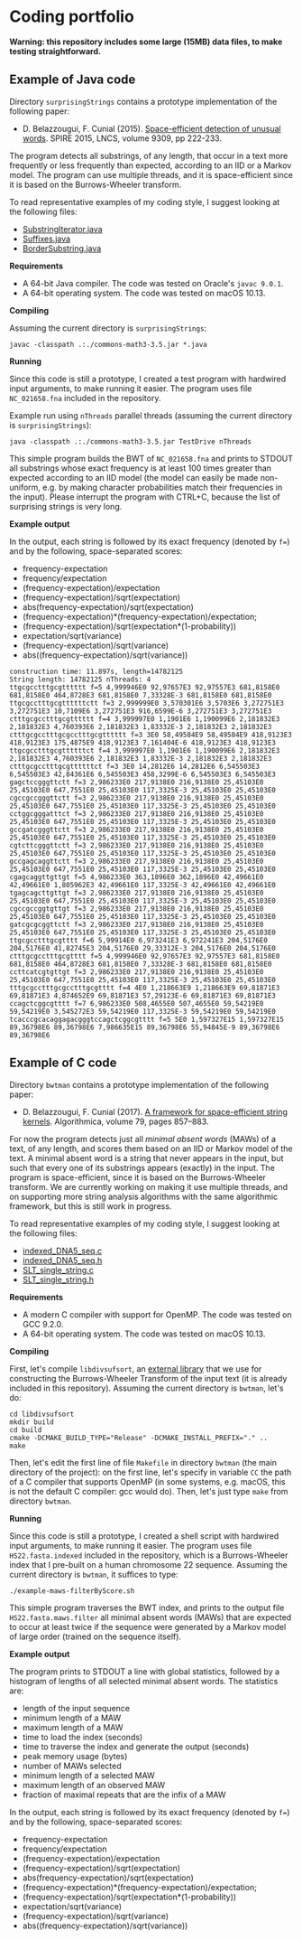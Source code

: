 Coding portfolio
=========

**Warning: this repository includes some large (15MB) data files, to make testing straightforward.**

Example of Java code
------------

Directory `surprisingStrings` contains a prototype implementation of the following paper:

* D. Belazzougui, F. Cunial (2015). [Space-efficient detection of unusual words](https://link.springer.com/chapter/10.1007/978-3-319-23826-5_22). SPIRE 2015, LNCS, volume 9309, pp 222-233.

The program detects all substrings, of any length, that occur in a text more frequently or less frequently than expected, according to an IID or a Markov model. The program can use multiple threads, and it is space-efficient since it is based on the Burrows-Wheeler transform.

To read representative examples of my coding style, I suggest looking at the following files:
* [SubstringIterator.java](https://github.com/fcunial/portfolio/blob/master/surprisingStrings/SubstringIterator.java)
* [Suffixes.java](https://github.com/fcunial/portfolio/blob/master/surprisingStrings/Suffixes.java)
* [BorderSubstring.java](https://github.com/fcunial/portfolio/blob/master/surprisingStrings/BorderSubstring.java)


**Requirements**

* A 64-bit Java compiler. The code was tested on Oracle's `javac 9.0.1`.
* A 64-bit operating system. The code was tested on macOS 10.13.

**Compiling**

Assuming the current directory is `surprisingStrings`:

```
javac -classpath .:./commons-math3-3.5.jar *.java
```

**Running**

Since this code is still a prototype, I created a test program with hardwired input arguments, to make running it easier. The program uses file `NC_021658.fna` included in the repository. 

Example run using `nThreads` parallel threads (assuming the current directory is `surprisingStrings`):
```
java -classpath .:./commons-math3-3.5.jar TestDrive nThreads
```

This simple program builds the BWT of `NC_021658.fna` and prints to STDOUT all substrings whose exact frequency is at least 100 times greater than expected according to an IID model (the model can easily be made non-uniform, e.g. by making character probabilities match their frequencies in the input). Please interrupt the program with CTRL+C, because the list of surprising strings is very long.

**Example output**

In the output, each string is followed by its exact frequency (denoted by `f=`) and by the following, space-separated scores:
* frequency-expectation
* frequency/expectation
* (frequency-expectation)/expectation
* (frequency-expectation)/sqrt(expectation)
* abs(frequency-expectation)/sqrt(expectation)
* (frequency-expectation)*(frequency-expectation)/expectation;
* (frequency-expectation)/sqrt(expectation*(1-probability))
* expectation/sqrt(variance)
* (frequency-expectation)/sqrt(variance)
* abs((frequency-expectation)/sqrt(variance))

```
construction time: 11.897s, length=14782125
String length: 14782125 nThreads: 4
ttgcgcctttgcgtttttt f=5 4,999946E0 92,97657E3 92,97557E3 681,8158E0 681,8158E0 464,8728E3 681,8158E0 7,33328E-3 681,8158E0 681,8158E0 
ttgcgcctttgcgttttttctt f=3 2,999999E0 3,570301E6 3,5703E6 3,272751E3 3,272751E3 10,7109E6 3,272751E3 916,6599E-6 3,272751E3 3,272751E3 
ctttgcgcctttgcgtttttt f=4 3,999997E0 1,1901E6 1,190099E6 2,181832E3 2,181832E3 4,760393E6 2,181832E3 1,83332E-3 2,181832E3 2,181832E3 
ctttgcgcctttgcgcctttgcgtttttt f=3 3E0 58,49584E9 58,49584E9 418,9123E3 418,9123E3 175,4875E9 418,9123E3 7,161404E-6 418,9123E3 418,9123E3 
ttgcgcctttgcgttttttct f=4 3,999997E0 1,1901E6 1,190099E6 2,181832E3 2,181832E3 4,760393E6 2,181832E3 1,83332E-3 2,181832E3 2,181832E3 
ctttgcgcctttgcgttttttct f=3 3E0 14,2812E6 14,2812E6 6,545503E3 6,545503E3 42,84361E6 6,545503E3 458,3299E-6 6,545503E3 6,545503E3 
gagctccgggttctt f=3 2,986233E0 217,9138E0 216,9138E0 25,45103E0 25,45103E0 647,7551E0 25,45103E0 117,3325E-3 25,45103E0 25,45103E0 
cgccgccgggttctt f=3 2,986233E0 217,9138E0 216,9138E0 25,45103E0 25,45103E0 647,7551E0 25,45103E0 117,3325E-3 25,45103E0 25,45103E0 
cctggcgggatttct f=3 2,986233E0 217,9138E0 216,9138E0 25,45103E0 25,45103E0 647,7551E0 25,45103E0 117,3325E-3 25,45103E0 25,45103E0 
gccgatcgggttctt f=3 2,986233E0 217,9138E0 216,9138E0 25,45103E0 25,45103E0 647,7551E0 25,45103E0 117,3325E-3 25,45103E0 25,45103E0 
cgtcttcgggttctt f=3 2,986233E0 217,9138E0 216,9138E0 25,45103E0 25,45103E0 647,7551E0 25,45103E0 117,3325E-3 25,45103E0 25,45103E0 
gccgagcaggttctt f=3 2,986233E0 217,9138E0 216,9138E0 25,45103E0 25,45103E0 647,7551E0 25,45103E0 117,3325E-3 25,45103E0 25,45103E0 
cgagcaggttgttgt f=5 4,986233E0 363,1896E0 362,1896E0 42,49661E0 42,49661E0 1,805962E3 42,49661E0 117,3325E-3 42,49661E0 42,49661E0 
tgagcagcttgttgt f=3 2,986233E0 217,9138E0 216,9138E0 25,45103E0 25,45103E0 647,7551E0 25,45103E0 117,3325E-3 25,45103E0 25,45103E0 
cgccgccggtgttgt f=3 2,986233E0 217,9138E0 216,9138E0 25,45103E0 25,45103E0 647,7551E0 25,45103E0 117,3325E-3 25,45103E0 25,45103E0 
gatcgcgcggttctt f=3 2,986233E0 217,9138E0 216,9138E0 25,45103E0 25,45103E0 647,7551E0 25,45103E0 117,3325E-3 25,45103E0 25,45103E0 
ttgcgcctttgcgtttt f=6 5,99914E0 6,973241E3 6,972241E3 204,5176E0 204,5176E0 41,82745E3 204,5176E0 29,33312E-3 204,5176E0 204,5176E0 
ctttgcgcctttgcgtttt f=5 4,999946E0 92,97657E3 92,97557E3 681,8158E0 681,8158E0 464,8728E3 681,8158E0 7,33328E-3 681,8158E0 681,8158E0 
ccttcatcgtgttgt f=3 2,986233E0 217,9138E0 216,9138E0 25,45103E0 25,45103E0 647,7551E0 25,45103E0 117,3325E-3 25,45103E0 25,45103E0 
tttgcgcctttgcgcctttgcgtttt f=4 4E0 1,218663E9 1,218663E9 69,81871E3 69,81871E3 4,874652E9 69,81871E3 57,29123E-6 69,81871E3 69,81871E3 
ccagctcggcgtttt f=7 6,986233E0 508,4655E0 507,4655E0 59,54219E0 59,54219E0 3,545272E3 59,54219E0 117,3325E-3 59,54219E0 59,54219E0 
tcacccgcacaggagacgggtccagctcggcgtttt f=5 5E0 1,597327E15 1,597327E15 89,36798E6 89,36798E6 7,986635E15 89,36798E6 55,94845E-9 89,36798E6 89,36798E6 
```



Example of C code
------------

Directory `bwtman` contains a prototype implementation of the following paper:

* D. Belazzougui, F. Cunial (2017). [A framework for space-efficient string kernels](https://link.springer.com/article/10.1007/s00453-017-0286-4). Algorithmica, volume 79, pages 857–883.

For now the program detects just all *minimal absent words* (MAWs) of a text, of any length, and scores them based on an IID or Markov model of the text. A minimal absent word is a string that never appears in the input, but such that every one of its substrings appears (exactly) in the input. The program is space-efficient, since it is based on the Burrows-Wheeler transform. We are currently working on making it use multiple threads, and on supporting more string analysis algorithms with the same algorithmic framework, but this is still work in progress.

To read representative examples of my coding style, I suggest looking at the following files:
* [indexed_DNA5_seq.c](https://github.com/fcunial/portfolio/blob/master/bwtman/iterator/indexed_DNA5_seq.c)
* [indexed_DNA5_seq.h](https://github.com/fcunial/portfolio/blob/master/bwtman/iterator/indexed_DNA5_seq.h)
* [SLT_single_string.c](https://github.com/fcunial/portfolio/blob/master/bwtman/iterator/SLT_single_string.c)
* [SLT_single_string.h](https://github.com/fcunial/portfolio/blob/master/bwtman/iterator/SLT_single_string.h)


**Requirements**

* A modern C compiler with support for OpenMP. The code was tested on GCC 9.2.0.
* A 64-bit operating system. The code was tested on macOS 10.13.

**Compiling**

First, let's compile `libdivsufsort`, an [external library](https://github.com/y-256/libdivsufsort) that we use for constructing the Burrows-Wheeler Transform of the input text (it is already included in this repository). Assuming the current directory is `bwtman`, let's do:

```
cd libdivsufsort
mkdir build
cd build
cmake -DCMAKE_BUILD_TYPE="Release" -DCMAKE_INSTALL_PREFIX="." ..
make
```

Then, let's edit the first line of file `Makefile` in directory `bwtman` (the main directory of the project): on the first line, let's specify in variable `CC` the path of a C compiler that supports OpenMP (in some systems, e.g. macOS, this is not the default C compiler: gcc would do). Then, let's just type `make` from directory `bwtman`.


**Running**

Since this code is still a prototype, I created a shell script with hardwired input arguments, to make running it easier. The program uses file `HS22.fasta.indexed` included in the repository, which is a Burrows-Wheeler index that I pre-built on a human chromosome 22 sequence. Assuming the current directory is `bwtman`, it suffices to type:

```
./example-maws-filterByScore.sh
```

This simple program traverses the BWT index, and prints to the output file `HS22.fasta.maws.filter` all minimal absent words (MAWs) that are expected to occur at least twice if the sequence were generated by a Markov model of large order (trained on the sequence itself).


**Example output**

The program prints to STDOUT a line with global statistics, followed by a histogram of lengths of all selected minimal absent words. The statistics are:
* length of the input sequence
* minimum length of a MAW
* maximum length of a MAW
* time to load the index (seconds)
* time to traverse the index and generate the output (seconds)
* peak memory usage (bytes)
* number of MAWs selected			
* minimum length of a selected MAW
* maximum length of an observed MAW
* fraction of maximal repeats that are the infix of a MAW

In the output, each string is followed by its exact frequency (denoted by `f=`) and by the following, space-separated scores:
* frequency-expectation
* frequency/expectation
* (frequency-expectation)/expectation
* (frequency-expectation)/sqrt(expectation)
* abs(frequency-expectation)/sqrt(expectation)
* (frequency-expectation)*(frequency-expectation)/expectation;
* (frequency-expectation)/sqrt(expectation*(1-probability))
* expectation/sqrt(variance)
* (frequency-expectation)/sqrt(variance)
* abs((frequency-expectation)/sqrt(variance))
